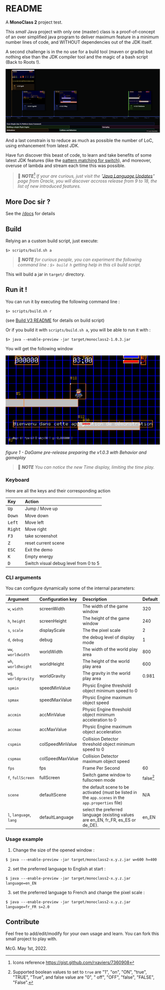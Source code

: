 # README

A **MonoClass 2** project test.

This _small_ Java project with only one (master) class is a proof-of-concept of an over simplified java program to
deliver maximum feature in a minimum number lines of code, and WITHOUT dependencies out of the JDK itself.

A second challenge is in the no use for a build tool (maven or gradle) but nothing else than the JDK compiler tool and
the magic of a bash script (Back to Roots !).

![2022 Gitkraken Project Timeline](docs/images/project-timeline-2022.png "2022 Gitkraken Project Timeline")

And a last constrain is to reduce as much as possible the number of LoC, using enhancement from latest JDK.

Have fun discover this beast of code, to learn and take benefits of some latest JDK features (like
the [pattern matching for switch](https://openjdk.java.net/jeps/406 "ssee the official specification")), and moreover,
overuse of lambda and stream each time this was possible.

> :blue_book: _**NOTE**_[^1]
> _If your are curious, just visit
the "[Java Language Updates](https://docs.oracle.com/en/java/javase/18/language/java-language-changes.html "go to official source of information for Java evolution")"
page from Oracle, you will discover accross release from 9 to 18, the list of new introduced features._
>

## More Doc sir ?

See the [/docs](docs/00-index.md) for details

## Build

Relying an a custom build script, just execute:

```shell
$> scripts/build.sh a
```

> :blue_book: _**NOTE**_
> _for curious people, you can experiment the following command line :
> `$> build h`
> getting help in this cli build script._

This will build a jar in `target/` directory.

## Run it !

You can run it by executing the following command line :

```shell
$> scripts/build.sh r
```

(see [Build V3 README](https://gist.github.com/mcgivrer/a31510019029eba73edf5721a93c3dec#file-readme-md) for details on
build script)

Or if you build it with `scripts/build.sh a`, you will be able to run it with :

```shell
$> java --enable-preview -jar target/monoclass2-1.0.3.jar
```

You will get the following window

![DaGame pre-release preparing the v1.0.3 with Behavior and gameplay](docs/images/behaviors-and-gameplay.png "DaGame pre-release preparing the v1.0.3 with Behavior and gameplay")

_figure 1 - DaGame pre-release preparing the v1.0.3 with Behavior and gameplay_

> :blue_book: _**NOTE**_
> _You can notice the new Time display, limiting the time play._

### Keyboard

Here are all the keys and their corresponding action 

| Key                | Action              |
|:-------------------|:--------------------|
| <kbd>Up</kbd>      | Jump / Move up      |
| <kbd>Down</kbd>    | Move down           |
| <kbd>Left</kbd>    | Move left           |
| <kbd>Right</kbd>   | Move right          |
| <kbd>F3</kbd>      | take screenshot     |
| <kbd>Z</kbd>       | reset current scene |
| <kbd>ESC</kbd>     | Exit the demo       |
| <kbd>K</kbd>       | Empty energy        |
| <kbd>D</kbd>       | Switch visual debug level from 0 to 5 |

### CLI arguments

You can configure dynamically some of the internal parameters:

| Argument                | Configuration key | Description                                                                                         | Default   |
|:------------------------|:------------------|:----------------------------------------------------------------------------------------------------|:----------|
| `w`, `width`            | screenWidth       | The width of the game window                                                                        | 320       |
| `h`, `height`           | screenHeight      | The height of the game window                                                                       | 240       |
| `s`, `scale`            | displayScale      | The the pixel scale                                                                                 | 2         |
| `d`, `debug`            | debug             | the debug level of display mode                                                                     | 1         |
| `ww`, `worldwidth`      | worldWidth        | The width of the world play area                                                                    | 800       |
| `wh`, `worldheight`     | worldHeight       | The height of the world play area                                                                   | 600       |
| `wg`, `worldgravity`    | worldGravity      | The gravity in the world play area                                                                  | 0.981     |
| `spmin`                 | speedMinValue     | Physic Engine threshold object minimum speed to 0                                                   |           |
| `spmax`                 | speedMaxValue     | Physic Engine maximum object speed                                                                  |           |
| `accmin`                | accMinValue       | Physic Engine threshold object minimum acceleration to 0                                            |           |
| `accmax`                | accMaxValue       | Physic Engine maximum object acceleration                                                           |           |
| `cspmin`                | colSpeedMinValue  | Collision Detector threshold object minimum speed to 0                                              |           |
| `cspmax`                | colSpeedMaxValue  | Collision Detector maximum object speed                                                             |           |
| `fps`                   | fps               | Frame Per Second                                                                                    | 60        |
| `f`, `fullScreen`       | fullScreen        | Switch game window to fullscreen mode                                                               | false[^2] |
| `scene`                 | defaultScene      | the default scene to be activated (must be listed in the `app.scenes` in the `app.properties` file) | N/A       |
| `l`, `language`, `lang` | defaultLanguage   | select the preferred language  (existing values are en_EN, fr_FR, es_ES or de_DE).                  | en_EN     |


### Usage example

1. Change the size of the opened window :

```shell
$ java ---enable-preview -jar target/monoclass2-x.y.z.jar w=600 h=400
```

2. set the preferred language to English at start :

```shell
$ java ---enable-preview -jar target/monoclass2-x.y.z.jar language=en_EN
```

3. set the preferred language to French and change the pixel scale :

```shell
$ java ---enable-preview -jar target/monoclass2-x.y.z.jar language=fr_FR s=2.0
```


## Contribute

Feel free to add/edit/modify for your own usage and learn. You can fork this small project to play with.

McG. May 1st, 2022.

[^1]: Icons reference https://gist.github.com/rxaviers/7360908
[^2]: Supported boolean values to set to `true` are "1", "on", "ON", "true", "TRUE", "True", and false value are  "0", "
off", "OFF", "false", "FALSE", "False".
